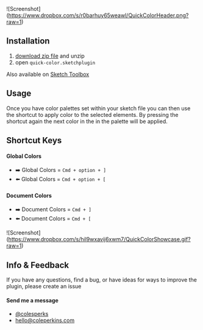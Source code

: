 ![Screenshot] (https://www.dropbox.com/s/r0barhuy65weawl/QuickColorHeader.png?raw=1)

## Installation

<ol>
<li><a href="/colesperks/QuickColor/archive/master.zip">download zip file</a> and unzip</li>
<li>open <code class="rich-diff-level-one">quick-color.sketchplugin</code></li>
</ol>

Also available on <a href="http://sketchtoolbox.com/">Sketch Toolbox</a> 

## Usage
Once you have color palettes set within your sketch file you can then use the shortcut to apply color to the selected elements. By pressing the shortcut again the next color in the in the palette will be applied. 

## Shortcut Keys
<h4>Global Colors</h4>
<ul>
<li>➡️ Global Colors = <code class="rich-diff-level-one">Cmd + option + ]</code></li>
<li>⬅️ Global Colors = <code class="rich-diff-level-one">Cmd + option + [</code></li>
</ul>
<h4>Document Colors</h4>
<ul>
<li>➡️ Document Colors = <code class="rich-diff-level-one">Cmd + ]</code></li>
<li>⬅️ Document Colors = <code class="rich-diff-level-one">Cmd + [</code></li>
</ul>



![Screenshot] (https://www.dropbox.com/s/hil9wxavij6xwm7/QuickColorShowcase.gif?raw=1)

## Info & Feedback
If you have any questions, find a bug, or have ideas for ways to improve the plugin, please create an issue

<h4>Send me a message</h4>
<ul>
<li><a href ="https://twitter.com/colesperks"> @colesperks </a></li>
<li><a href ="mailto:hello@coleperkins.com">hello@coleperkins.com</a></li>
</ul>
